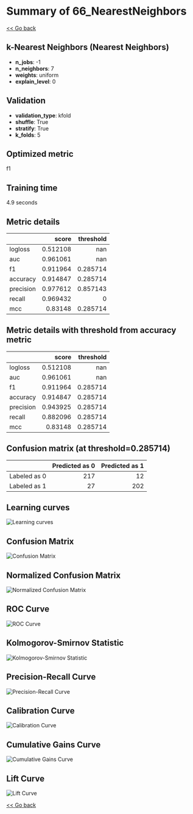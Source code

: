 # Summary of 66_NearestNeighbors

[<< Go back](../README.md)


## k-Nearest Neighbors (Nearest Neighbors)
- **n_jobs**: -1
- **n_neighbors**: 7
- **weights**: uniform
- **explain_level**: 0

## Validation
 - **validation_type**: kfold
 - **shuffle**: True
 - **stratify**: True
 - **k_folds**: 5

## Optimized metric
f1

## Training time

4.9 seconds

## Metric details
|           |    score |   threshold |
|:----------|---------:|------------:|
| logloss   | 0.512108 |  nan        |
| auc       | 0.961061 |  nan        |
| f1        | 0.911964 |    0.285714 |
| accuracy  | 0.914847 |    0.285714 |
| precision | 0.977612 |    0.857143 |
| recall    | 0.969432 |    0        |
| mcc       | 0.83148  |    0.285714 |


## Metric details with threshold from accuracy metric
|           |    score |   threshold |
|:----------|---------:|------------:|
| logloss   | 0.512108 |  nan        |
| auc       | 0.961061 |  nan        |
| f1        | 0.911964 |    0.285714 |
| accuracy  | 0.914847 |    0.285714 |
| precision | 0.943925 |    0.285714 |
| recall    | 0.882096 |    0.285714 |
| mcc       | 0.83148  |    0.285714 |


## Confusion matrix (at threshold=0.285714)
|              |   Predicted as 0 |   Predicted as 1 |
|:-------------|-----------------:|-----------------:|
| Labeled as 0 |              217 |               12 |
| Labeled as 1 |               27 |              202 |

## Learning curves
![Learning curves](learning_curves.png)
## Confusion Matrix

![Confusion Matrix](confusion_matrix.png)


## Normalized Confusion Matrix

![Normalized Confusion Matrix](confusion_matrix_normalized.png)


## ROC Curve

![ROC Curve](roc_curve.png)


## Kolmogorov-Smirnov Statistic

![Kolmogorov-Smirnov Statistic](ks_statistic.png)


## Precision-Recall Curve

![Precision-Recall Curve](precision_recall_curve.png)


## Calibration Curve

![Calibration Curve](calibration_curve_curve.png)


## Cumulative Gains Curve

![Cumulative Gains Curve](cumulative_gains_curve.png)


## Lift Curve

![Lift Curve](lift_curve.png)



[<< Go back](../README.md)
